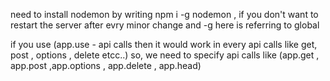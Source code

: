 need to install nodemon by writing npm i -g nodemon , if you don't want to restart the server after evry minor change and -g here is referring to global

if you use (app.use - api calls then it would work in every api calls like get, post , options , delete etcc..)
so, we need to specify api calls like (app.get , app.post ,app.options , app.delete , app.head)